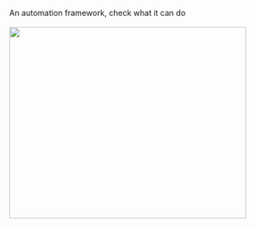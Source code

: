 An automation framework, check what it can do <br></br>
<a href='http://www.youtube.com/watch?feature=player_embedded&v=Vlg3pJ_KVyg' target='_blank'><img src='http://img.youtube.com/vi/Vlg3pJ_KVyg/0.jpg' width='425' height=344 /></a><br></br>